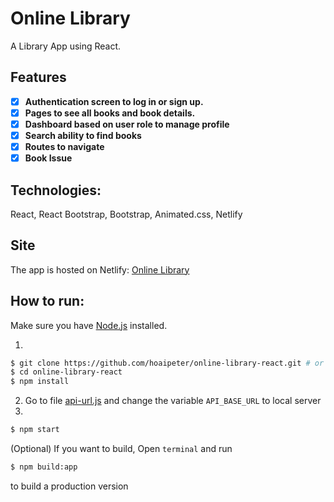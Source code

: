 # Online Library
A Library App using React.

## Features
- [x] **Authentication screen to log in or sign up.**
- [x] **Pages to see all books and book details.**
- [x] **Dashboard based on user role to manage profile**
- [x] **Search ability to find books**
- [x] **Routes to navigate**
- [x] **Book Issue**

## Technologies:
React, React Bootstrap, Bootstrap, Animated.css, Netlify

## Site
The app is hosted on Netlify: [Online Library](https://hungry-euler-9c01bf.netlify.app)

## How to run:

Make sure you have [Node.js](http://nodejs.org/) installed.

1) 
```sh
$ git clone https://github.com/hoaipeter/online-library-react.git # or clone your own fork
$ cd online-library-react
$ npm install
```
2) Go to file [api-url.js](src/services/api-url.js) and change the variable `API_BASE_URL` to local server
3) 
```sh
$ npm start
```

(Optional) If you want to build, Open `terminal` and run
```sh
$ npm build:app
```
 to build a production version
